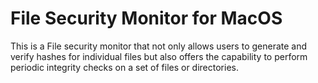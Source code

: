 # File Security Monitor for MacOS
This is a File security monitor that not only allows users to generate and verify hashes for individual files but also offers the capability to perform periodic integrity checks on a set of files or directories.
